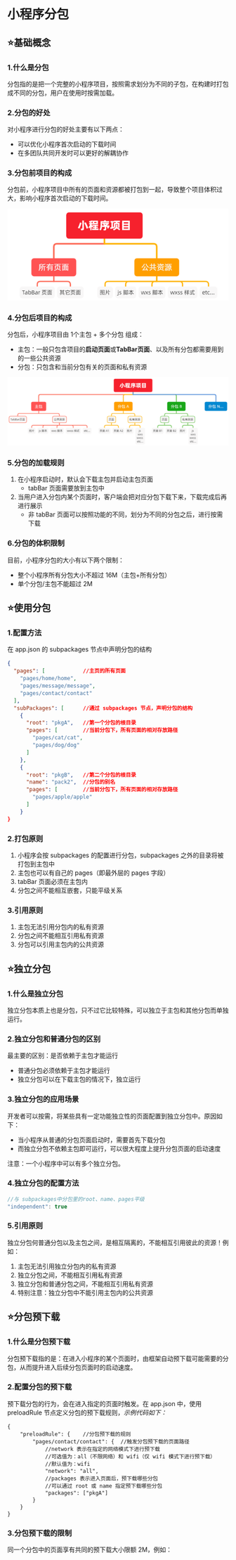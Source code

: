 # 小程序分包

##  :star:基础概念

### 1.什么是分包

分包指的是把一个完整的小程序项目，按照需求划分为不同的子包，在构建时打包成不同的分包，用户在使用时按需加载。

### 2.分包的好处

对小程序进行分包的好处主要有以下两点：

- 可以优化小程序首次启动的下载时间
- 在多团队共同开发时可以更好的解耦协作

### 3.分包前项目的构成

分包前，小程序项目中所有的页面和资源都被打包到一起，导致整个项目体积过大，影响小程序首次启动的下载时间。

![](Subcontract.assets/分包前.png)

### 4.分包后项目的构成

分包后，小程序项目由 1个主包 + 多个分包 组成：

- 主包：一般只包含项目的**启动页面**或**TabBar页面**、以及所有分包都需要用到的一些公共资源
- 分包：只包含和当前分包有关的页面和私有资源

![](Subcontract.assets/分包后.png)

### 5.分包的加载规则

1. 在小程序启动时，默认会下载主包并启动主包页面
   - tabBar 页面需要放到主包中
2. 当用户进入分包内某个页面时，客户端会把对应分包下载下来，下载完成后再进行展示
   - 非 tabBar 页面可以按照功能的不同，划分为不同的分包之后，进行按需下载

### 6.分包的体积限制

目前，小程序分包的大小有以下两个限制：

- 整个小程序所有分包大小不超过 16M（主包+所有分包）
- 单个分包/主包不能超过 2M

## :star:使用分包

### 1.配置方法

在 app.json 的 subpackages 节点中声明分包的结构

```json
{
  "pages": [			//主页的所有页面
    "pages/home/home",
    "pages/message/message",
    "pages/contact/contact"
  ],
  "subPackages": [		//通过 subpackages 节点，声明分包的结构
    {
      "root": "pkgA",	//第一个分包的根目录
      "pages": [		//当前分包下，所有页面的相对存放路径
        "pages/cat/cat",
        "pages/dog/dog"
      ]
    },
    {
      "root": "pkgB",	//第二个分包的根目录
      "name": "pack2",	//分包的别名
      "pages": [		//当前分包下，所有页面的相对存放路径
        "pages/apple/apple"
      ]
    }
}
```

### 2.打包原则

1. 小程序会按 subpackages 的配置进行分包，subpackages 之外的目录将被打包到主包中
2. 主包也可以有自己的 pages（即最外层的 pages 字段）
3. tabBar 页面必须在主包内
4. 分包之间不能相互嵌套，只能平级关系

### 3.引用原则

1. 主包无法引用分包内的私有资源
2. 分包之间不能相互引用私有资源
3. 分包可以引用主包内的公共资源

## :star:独立分包

### 1.什么是独立分包

独立分包本质上也是分包，只不过它比较特殊，可以独立于主包和其他分包而单独运行。

### 2.独立分包和普通分包的区别

最主要的区别：是否依赖于主包才能运行

- 普通分包必须依赖于主包才能运行
- 独立分包可以在下载主包的情况下，独立运行

### 3.独立分包的应用场景

开发者可以按需，将某些具有一定功能独立性的页面配置到独立分包中。原因如下：

- 当小程序从普通的分包页面启动时，需要首先下载分包
- 而独立分包不依赖主包即可运行，可以很大程度上提升分包页面的启动速度

注意：一个小程序中可以有多个独立分包。

### 4.独立分包的配置方法

```js
//与 subpackages中分包里的root、name、pages平级
"independent": true
```

### 5.引用原则

独立分包何普通分包以及主包之间，是相互隔离的，不能相互引用彼此的资源！例如：

1. 主包无法引用独立分包内的私有资源
2. 独立分包之间，不能相互引用私有资源
3. 独立分包和普通分包之间，不能相互引用私有资源
4. 特别注意：独立分包中不能引用主包内的公共资源

## :star:分包预下载

### 1.什么是分包预下载

分包预下载指的是：在进入小程序的某个页面时，由框架自动预下载可能需要的分包，从而提升进入后续分包页面时的启动速度。

### 2.配置分包的预下载

预下载分包的行为，会在进入指定的页面时触发。在 app.json 中，使用 preloadRule 节点定义分包的预下载规则，*示例代码如下：*

```
{
	"preloadRule": {	//分包预下载的规则
		"pages/contact/contact": {	//触发分包预下载的页面路径
			//network 表示在指定的网络模式下进行预下载
			//可选值为：all（不限网络）和 wifi（仅 wifi 模式下进行预下载）
			//默认值为：wifi
			"network": "all",
			//packages 表示进入页面后，预下载哪些分包
			//可以通过 root 或 name 指定预下载哪些分包
			"packages": ["pkgA"]
		}
	}
}
```

### 3.分包预下载的限制

同一个分包中的页面享有共同的预下载大小限额 2M，例如：





